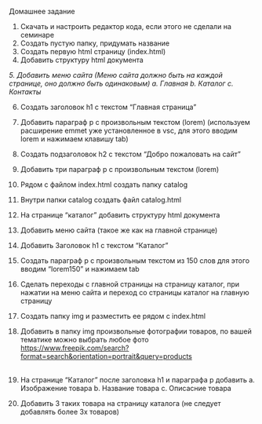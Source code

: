 Домашнее задание

1. Скачать и настроить редактор кода, если этого не сделали на семинаре
2. Создать пустую папку, придумать название
3. Создать первую html страницу (index.html)
4. Добавить структуру html документа

_5. Добавить меню сайта (Меню сайта должно быть на каждой странице, оно должно быть одинаковым)
a. Главная
b. Каталог
c. Контакты_

6. Создать заголовок h1 с текстом “Главная страница”
7. Добавить параграф p с произвольным текстом (lorem) (используем расширение emmet уже установленное в vsc, для этого вводим lorem и нажимаем клавишу tab)
8. Создать подзаголовок h2 с текстом “Добро пожаловать на сайт”
9. Добавить три параграф p с произвольным текстом (lorem)
10. Рядом с файлом index.html создать папку catalog
11. Внутри папки catalog создать файл catalog.html
12. На странице “каталог” добавить структуру html документа
13. Добавить меню сайта (такое же как на главной странице)
14. Добавить Заголовок h1 с текстом “Каталог”
15. Создать параграф p с произвольным текстом из 150 слов для этого вводим “lorem150” и нажимаем tab
16. Сделать переходы с главной страницы на страницу каталог, при нажатии на меню сайта и переход со страницы каталог на главную страницу
17. Создать папку img и разместить ее рядом с index.html

18. Добавить в папку img произвольные фотографии товаров, по вашей тематике можно выбрать любое фото https://www.freepik.com/search?format=search&orientation=portrait&query=products
    <br>
    <br>
19. На странице “Каталог” после заголовка h1 и параграфа p добавить
    a. Изображение товара
    b. Название товара
    c. Описасние товара <br>
20. Добавить 3 таких товара на страницу каталога (не следует добавлять более 3х товаров)
